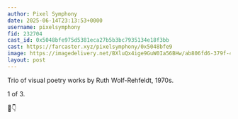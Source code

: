 ```yaml
---
author: Pixel Symphony
date: 2025-06-14T23:13:53+0000
username: pixelsymphony
fid: 232704
cast_id: 0x5048bfe975d5381eca27b5b3bc7935134e18f3bb
cast: https://farcaster.xyz/pixelsymphony/0x5048bfe9
image: https://imagedelivery.net/BXluQx4ige9GuW0Ia56BHw/ab806fd6-379f-4945-c2d1-08eb3e4d1c00/original
layout: post
---
```

Trio of visual poetry works by Ruth Wolf-Rehfeldt, 1970s.   
  
1 of 3.  
  
🧵👇  

<img src='https://imagedelivery.net/BXluQx4ige9GuW0Ia56BHw/ab806fd6-379f-4945-c2d1-08eb3e4d1c00/original' alt='' referrerpolicy='no-referrer'/>